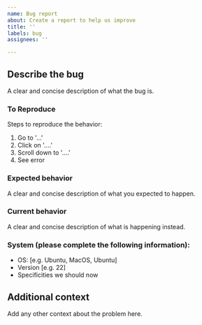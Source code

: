 ```yaml
---
name: Bug report
about: Create a report to help us improve
title: ''
labels: bug
assignees: ''

---
```


## Describe the bug
A clear and concise description of what the bug is.

### To Reproduce
Steps to reproduce the behavior:
1. Go to '...'
2. Click on '....'
3. Scroll down to '....'
4. See error

### Expected behavior
A clear and concise description of what you expected to happen.

### Current behavior
A clear and concise description of what is happening instead.

### System (please complete the following information):
- OS: [e.g. Ubuntu, MacOS, Ubuntu]
- Version [e.g. 22]
- Specificities we should now

## Additional context
Add any other context about the problem here.